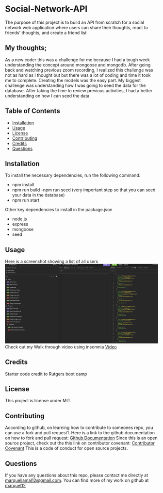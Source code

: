 # Social-Network-API
The purpose of this project is to build an API from scratch for a social network web application where users can share their thoughts, react to friends' thoughts, and create a friend list

## My thoughts;
As a new coder this was a challenge for me because I had a tough week understanding the concept around mongoose and mongodb. After going back and watching previous zoom recording, I realized this challenge was not as hard as I thought but but there was a lot of coding and time it took me to complete. Creating the models was the easy part. My biggest challenge was understanding how I was going to seed the data for the database. After taking the time to review previous activities, I had a better understanding on how I can seed the data. 


 ## Table of Contents
  * [Installation](#installation)
  * [Usage](#usage)
  * [License](#license)
  * [Contributing](#contributing)
  * [Credits](#credits)
  * [Questions](#questions)
  


  ## Installation
  To install the necessary dependencies, run the following command:
  - npm install
  - npm run build 
  -npm run seed (very important step so that you can seed your data in the database)
  - npm run start

  Other key dependencies to install in the package.json
  - node.js
  - express
  - mongoose
  - seed


## Usage
Here is a screenshot showing a list of all users
![Insomia screenshot](image.png)
Check out my Walk through video using insomnia [Video](https://drive.google.com/file/d/1M0a5JR6LVvwaFSHfexyB9aazm7zUL_a-/view)


  ## Credits 
  Starter code credit to Rutgers boot camp 


  ## License
  This project is license under MIT. 
    
    
    
    
  
  
  ## Contributing
  According to github, on learning how to contribute to someones repo, you can use a fork and pull request1. 
  Here is a link to the github documentation on how to fork and pull request: [Github Documentation](https://docs.github.com/en/get-started/exploring-projects-on-github/contributing-to-a-project)
  Since this is an open source project, check out the this link on contributor covenant: [Contributor Covenant](https://www.contributor-covenant.org/) This is a code of conduct for open source projects.
  

  
  ## Questions
  If you have any questions about this repo, please contact me directly at marqueljamal12@gmail.com. You can find more of my work on github at [marquel12](https://github.com/marquel12/social-network-api) 
